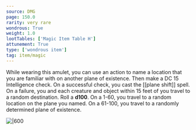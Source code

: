 ```yaml
---
source: DMG
page: 150.0
rarity: very rare
wondrous: True
weight: 1.0
lootTables: ['Magic Item Table H']
attunement: True
type: ['wondrous item']
tag: item/magic
---
```


While wearing this amulet, you can use an action to name a location that you are familiar with on another plane of existence. Then make a DC 15 Intelligence check. On a successful check, you cast the [[plane shift]] spell. On a failure, you and each creature and object within 15 feet of you travel to a random destination. Roll a **d100**. On a 1-60, you travel to a random location on the plane you named. On a 61-100, you travel to a randomly determined plane of existence.


![|600](https://5e.tools/img/items/DMG/Amulet%20of%20the%20Planes.jpg)